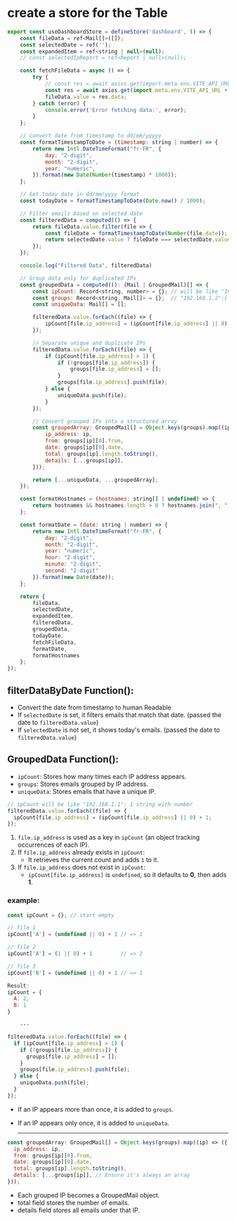 # create a store for the Table

```js
export const useDashboardStore = defineStore('dashboard', () => {
    const fileData = ref<Mail[]>([]);
    const selectedDate = ref('');
    const expandedItem = ref<string | null>(null);
    // const selectedIpReport = ref<Report | null>(null);

    const fetchFileData = async () => {
        try {
            // const res = await axios.get(import.meta.env.VITE_API_URL + '/files/with-ip-check');
            const res = await axios.get(import.meta.env.VITE_API_URL + '/info/mail-data');
            fileData.value = res.data;
        } catch (error) {
            console.error('Error fetching data:', error);
        }
    };

    // convert date from timestamp to dd/mm/yyyyy
    const formatTimestampToDate = (timestamp: string | number) => {
        return new Intl.DateTimeFormat("fr-FR", {
            day: "2-digit",
            month: "2-digit",
            year: "numeric",
        }).format(new Date(Number(timestamp) * 1000));
    };

    // Get today date in dd/mm/yyyy format
    const todayDate = formatTimestampToDate(Date.now() / 1000);

    // Filter emails based on selected date
    const filteredData = computed(() => {
        return fileData.value.filter(file => {
            const fileDate = formatTimestampToDate(Number(file.date));
            return selectedDate.value ? fileDate === selectedDate.value : fileDate === todayDate;
        });
    });

    console.log("Filtered Data", filteredData)

    // Group data only for duplicated IPs
    const groupedData = computed((): (Mail | GroupedMail)[] => {
        const ipCount: Record<string, number> = {}; // will be like "192.168.1.1": 1 / strin with number
        const groups: Record<string, Mail[]> = {};  // "192.168.1.2":[ { _id: 2, from: "", date: "",....} ] / string with array
        const uniqueData: Mail[] = [];

        filteredData.value.forEach((file) => {
            ipCount[file.ip_address] = (ipCount[file.ip_address] || 0) + 1;
        });

        // Separate unique and duplicate IPs
        filteredData.value.forEach((file) => {
            if (ipCount[file.ip_address] > 1) {
                if (!groups[file.ip_address]) {
                    groups[file.ip_address] = [];
                }
                groups[file.ip_address].push(file);
            } else {
                uniqueData.push(file);
            }
        });

        // Convert grouped IPs into a structured array
        const groupedArray: GroupedMail[] = Object.keys(groups).map((ip) => ({
            ip_address: ip,
            from: groups[ip][0].from,
            date: groups[ip][0].date,
            total: groups[ip].length.toString(),
            details: [...groups[ip]],
        }));

        return [...uniqueData, ...groupedArray];
    });

    const formatHostnames = (hostnames: string[] | undefined) => {
        return hostnames && hostnames.length > 0 ? hostnames.join(", ") : "N/A";
    };

    const formatDate = (date: string | number) => {
        return new Intl.DateTimeFormat("fr-FR", {
            day: "2-digit",
            month: "2-digit",
            year: "numeric",
            hour: "2-digit",
            minute: "2-digit",
            second: "2-digit"
        }).format(new Date(date));
    };

    return {
        fileData,
        selectedDate,
        expandedItem,
        filteredData,
        groupedData,
        todayDate,
        fetchFileData,
        formatDate,
        formatHostnames
    };
});
```

## filterDataByDate Function():
- Convert the date from timestamp to human Readable
- If ``selectedDate`` is set, it filters emails that match that date. (passed the date to ``filteredData.value``)
- If ``selectedDate`` is not set, it shows today's emails. (passed the date to ``filteredData.value``)

## GroupedData Function():
- ``ipCount``: Stores how many times each IP address appears.
- ``groups``: Stores emails grouped by IP address.
- ``uniqueData``: Stores emails that have a unique IP.

```js
// ipCount will be like "192.168.1.1": 1 string with number
filteredData.value.forEach((file) => {
  ipCount[file.ip_address] = (ipCount[file.ip_address] || 0) + 1;
});
```

1. ``file.ip_address`` is used as a key in ``ipCount`` (an object tracking occurrences of each IP).
2. If ``file.ip_address`` already exists in ``ipCount``:
    - It retrieves the current count and adds ``1`` to it.
3. If ``file.ip_address`` does not exist in ``ipCount``:
    - ``ipCount[file.ip_address]`` is ``undefined``, so it defaults to **0**, then adds **1**.

### example:
```js
const ipCount = {}; // start empty

// file 1
ipCount['A'] = (undefined || 0) + 1 // => 1

// file 2
ipCount['A'] = (1 || 0) + 1         // => 2

// file 3
ipCount['B'] = (undefined || 0) + 1 // => 1

Result:
ipCount = {
  A: 2,
  B: 1
}
```

        ---

```js
filteredData.value.forEach((file) => {
  if (ipCount[file.ip_address] > 1) {
    if (!groups[file.ip_address]) {
      groups[file.ip_address] = [];
    }
    groups[file.ip_address].push(file);
  } else {
    uniqueData.push(file);
  }
});
```
- If an IP appears more than once, it is added to ``groups``.
- If an IP appears only once, it is added to ``uniqueData``.

    ---

```js
const groupedArray: GroupedMail[] = Object.keys(groups).map((ip) => ({
  ip_address: ip,
  from: groups[ip][0].from,
  date: groups[ip][0].date,
  total: groups[ip].length.toString(),
  details: [...groups[ip]], // Ensure it's always an array
}));
```

- Each grouped IP becomes a GroupedMail object.
- total field stores the number of emails.
- details field stores all emails under that IP.